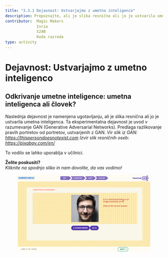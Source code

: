 ```yaml
---
title: "3.3.1 Dejavnost: Ustvarjajmo z umetno inteligenco"
description: Prepoznajte, ali je slika resnična ali jo je ustvarila umetna inteligenca.
contributor:  Magic Makers
              Inria
              S24B
              Koda razreda  
type: activity
---
```

# Dejavnost: Ustvarjajmo z umetno inteligenco
## Odkrivanje umetne inteligence: umetna inteligenca ali človek?

Naslednja dejavnost je namenjena ugotavljanju, ali je slika resnična ali jo je ustvarila umetna inteligenca. Ta eksperimentalna dejavnost je uvod v razumevanje GAN (Generative Adversarial Networks). Predlaga razlikovanje pravih portretov od portretov, ustvarjenih z GAN.
*Vir slik iz GAN: https://thispersondoesnotexist.com*
*Izvir slik resničnih oseb: https://pixabay.com/en/*

To vodilo se lahko uporablja v učilnici.

**Želite poskusiti?**  
_Kliknite na spodnjo sliko in nam dovolite, da vas vodimo!_

<a href="https://pixees.fr/classcodeiai/app/tuto3-ai4t/?lang=sl" target="_blank"><figure>
  <img src="Images/Tuto-M3-HumanandAI-SI.png"/>
</figure></a>
